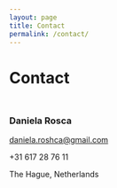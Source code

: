 ```yaml
---
layout: page
title: Contact
permalink: /contact/
---
```



# Contact
<h3 style="margin-top: 50px; font-weight:bold;">Daniela Rosca</h3>
<a href="mailto:daniela.roshca@gmail.com">daniela.roshca@gmail.com</a>

+31 617 28 76 11

The Hague, Netherlands
